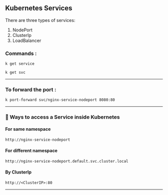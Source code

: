 ## Kubernetes Services

There are three types of services:
1. NodePort
2. ClusterIp
3. LoadBalancer


### Commands :
```shell
k get service
```

```shell
k get svc
```

---

### To forward the port :
```shell
k port-forward svc/nginx-service-nodeport 8080:80
```

---

### 🔑 Ways to access a Service inside Kubernetes

#### For same namespace
```shell
http://nginx-service-nodeport
```

#### For different namespace 
```shell
http://nginx-service-nodeport.default.svc.cluster.local
```


#### By ClusterIp
```shell
http://<ClusterIP>:80
```

---